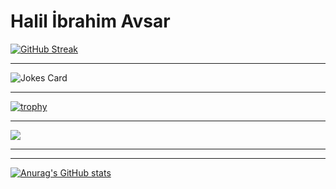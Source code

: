 # Halil İbrahim Avsar

[![GitHub Streak](https://streak-stats.demolab.com?user=halilibrahimavsar&theme=gruvbox_duo&hide_border=true)](https://git.io/streak-stats)

---
![Jokes Card](https://readme-jokes.vercel.app/api)

---
[![trophy](https://github-profile-trophy.vercel.app/?username=halilibrahimavsar)](https://github.com/ryo-ma/github-profile-trophy)

---
![](https://komarev.com/ghpvc/?username=halilibrahimavsar)

---

---
[![Anurag's GitHub stats](https://github-readme-stats.vercel.app/api?username=halilibrahimavsar)](https://github.com/anuraghazra/github-readme-stats)

